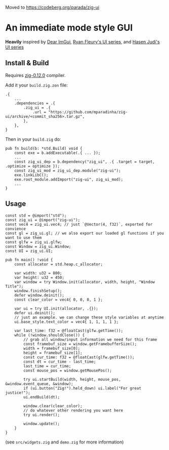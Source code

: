 Moved to https://codeberg.org/parada/zig-ui

# An immediate mode style GUI
**Heavily** inspired by
[Dear ImGui](https://github.com/ocornut/imgui),
[Ryan Fleury's UI series](https://www.rfleury.com/p/ui-series-table-of-contents),
and [Hasen Judi's UI series](https://hasen.substack.com/s/gpu-ui)

## Install & Build
Requires [zig-0.12.0](https://ziglang.org/download) compiler.

Add it your `build.zig.zon` file:
```zig
.{
    ...
    .dependencies = .{
        .zig_ui = .{
            .url = "https://github.com/mparadinha/zig-ui/archive/<commit_sha256>.tar.gz",
        },
    },
}
```
Then in your `build.zig` do:
```zig
pub fn build(b: *std.Build) void {
    const exe = b.addExecutable(.{ ... });
    ...
    const zig_ui_dep = b.dependency("zig_ui", .{ .target = target, .optimize = optimize });
    const zig_ui_mod = zig_ui_dep.module("zig-ui");
    exe.linkLibC();
    exe.root_module.addImport("zig-ui", zig_ui_mod);
    ...
}
```

## Usage
```zig
const std = @import("std");
const zig_ui = @import("zig-ui");
const vec4 = zig_ui.vec4; // just `@Vector(4, f32)`, exported for convience
const gl = zig_ui.gl; // we also export our loaded gl functions if you want to use them
const glfw = zig_ui.glfw;
const Window = zig_ui.Window;
const UI = zig_ui.UI;

pub fn main() !void {
    const allocator = std.heap.c_allocator;

    var width: u32 = 800;
    var height: u32 = 450;
    var window = try Window.init(allocator, width, height, "Window Title");
    window.finishSetup();
    defer window.deinit();
    const clear_color = vec4{ 0, 0, 0, 1 };

    var ui = try UI.init(allocator, .{});
    defer ui.deinit();
    // just an example. we can change these style variables at anytime
    ui.base_style.text_color = vec4{ 1, 1, 1, 1 };

    var last_time: f32 = @floatCast(glfw.getTime());
    while (!window.shouldClose()) {
        // grab all window/input information we need for this frame
        const framebuf_size = window.getFramebufferSize();
        width = framebuf_size[0];
        height = framebuf_size[1];
        const cur_time: f32 = @floatCast(glfw.getTime());
        const dt = cur_time - last_time;
        last_time = cur_time;
        const mouse_pos = window.getMousePos();

        try ui.startBuild(width, height, mouse_pos, &window.event_queue, &window);
        if (ui.button("Zig!").held_down) ui.label("For great justice!");
        ui.endBuild(dt);

        window.clear(clear_color);
        // do whatever other rendering you want here
        try ui.render();

        window.update();
    }
}
```
(see `src/widgets.zig` and `demo.zig` for more information)
